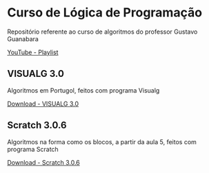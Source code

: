 # Curso de Lógica de Programação
Repositório referente ao curso de algoritmos do professor Gustavo Guanabara

[YouTube - Playlist](https://www.youtube.com/playlist?list=PLHz_AreHm4dmSj0MHol_aoNYCSGFqvfXV) 

## VISUALG 3.0

Algoritmos em Portugol, feitos com programa Visualg

[Download - VISUALG 3.0](https://sourceforge.net/projects/visualg30/)

## Scratch 3.0.6

Algoritmos na forma como os blocos, a partir da aula 5, feitos com programa Scratch

[Download - Scratch 3.0.6](https://scratch.mit.edu/download)



